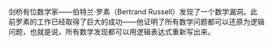 剑桥有位数学家——伯特兰·罗素（Bertrand Russell）发现了一个数学漏洞。此前罗素的工作已经取得了巨大的成功——他证明了所有数学问题都可以还原为逻辑问题，也就是说，所有数学发现都可以用逻辑表达式重新写出来。
